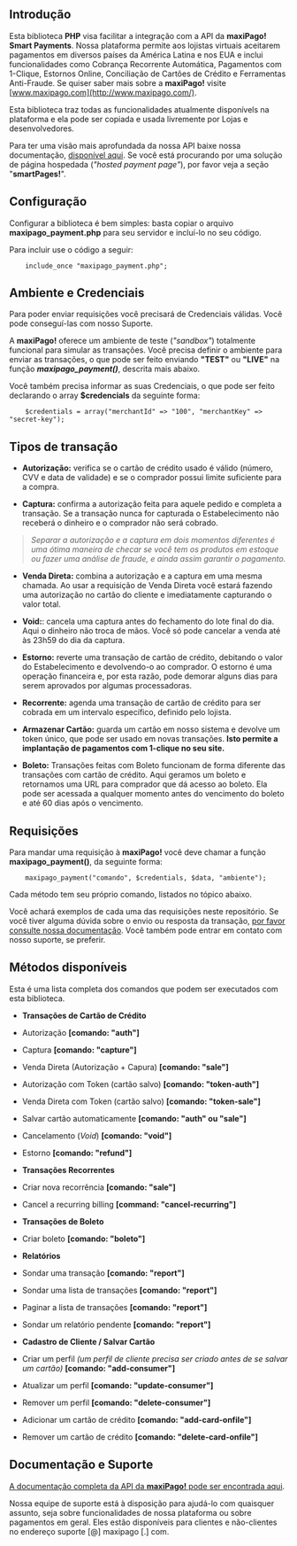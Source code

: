 ## Introdução ##

Esta biblioteca **PHP** visa facilitar a integração com a API da **maxiPago! Smart Payments**. Nossa plataforma permite aos lojistas virtuais aceitarem pagamentos em diversos países da América Latina e nos EUA e inclui funcionalidades como Cobrança Recorrente Automática, Pagamentos com 1-Clique, Estornos Online, Conciliação de Cartões de Crédito e Ferramentas Anti-Fraude. Se quiser saber mais sobre a **maxiPago!** visite [www.maxipago.com](http://www.maxipago.com/).

Esta biblioteca traz todas as funcionalidades atualmente disponívels na plataforma e ela pode ser copiada e usada livremente por Lojas e desenvolvedores.

Para ter uma visão mais aprofundada da nossa API baixe nossa documentação, [disponível aqui](http://www.maxipago.com/docs/maxiPago_API_Ultima.pdf). Se você está procurando por uma solução de página hospedada (*"hosted payment page"*), por favor veja a seção "**smartPages!**".


## Configuração ##

Configurar a biblioteca é bem simples: basta copiar o arquivo  **maxipago_payment.php** para seu servidor e incluí-lo no seu código.

Para incluir use o código a seguir:

		include_once "maxipago_payment.php";


## Ambiente e Credenciais ##

Para poder enviar requisições você precisará de Credenciais válidas. Você pode conseguí-las com nosso Suporte.

A **maxiPago!** oferece um ambiente de teste (*"sandbox"*) totalmente funcional para simular as transações. Você precisa definir o ambiente para enviar as transações, o que pode ser feito enviando **"TEST"** ou **"LIVE"** na função **_maxipago\_payment()_**, descrita mais abaixo.
		
Você também precisa informar as suas Credenciais, o que pode ser feito declarando o array **$credencials** da seguinte forma:

		$credentials = array("merchantId" => "100", "merchantKey" => "secret-key");


## Tipos de transação ##

* **Autorização:** verifica se o cartão de crédito usado é válido (número, CVV e data de validade) e se o comprador possui limite suficiente para a compra.

* **Captura:** confirma a autorização feita para aquele pedido e completa a transação. Se a transação nunca for capturada o Estabelecimento não receberá o dinheiro e o comprador não será cobrado.

>*Separar a autorização e a captura em dois momentos diferentes é uma ótima maneira de checar se você tem os produtos em estoque ou fazer uma análise de fraude, e ainda assim garantir o pagamento.*

* **Venda Direta:** combina a autorização e a captura em uma mesma chamada. Ao usar a requisição de Venda Direta você estará fazendo uma autorização no cartão do cliente e imediatamente capturando o valor total.

* **Void:**: cancela uma captura antes do fechamento do lote final do dia. Aqui o dinheiro não troca de mãos. Você só pode cancelar a venda até às 23h59 do dia da captura.

* **Estorno:** reverte uma transação de cartão de crédito, debitando o valor do Estabelecimento e devolvendo-o ao comprador. O estorno é uma operação financeira e, por esta razão, pode demorar alguns dias para serem aprovados por algumas processadoras.

* **Recorrente:** agenda uma transação de cartão de crédito para ser cobrada em um intervalo específico, definido pelo lojista.

* **Armazenar Cartão:** guarda um cartão em nosso sistema e devolve um token único, que pode ser usado em novas transações. **Isto permite a implantação de pagamentos com 1-clique no seu site.**

* **Boleto:** Transações feitas com Boleto funcionam de forma diferente das transações com cartão de crédito. Aqui geramos um boleto e retornamos uma URL para comprador que dá acesso ao boleto. Ela pode ser acessada a qualquer momento antes do vencimento do boleto e até 60 dias após o vencimento.

## Requisições ##

Para mandar uma requisição à **maxiPago!** você deve chamar a função **maxipago_payment()**, da seguinte forma:

        maxipago_payment("comando", $credentials, $data, "ambiente");

Cada método tem seu próprio comando, listados no tópico abaixo.

Você achará exemplos de cada uma das requisições neste repositório. Se você tiver alguma dúvida sobre o envio ou resposta da transação, [por favor consulte nossa documentação](http://www.maxipago.com/docs/maxiPago_API_Ultima.pdf). Você também pode entrar em contato com nosso suporte, se preferir.


## Métodos disponíveis ##

Esta é uma lista completa dos comandos que podem ser executados com esta biblioteca.

* **Transações de Cartão de Crédito**
 * Autorização **[comando: "auth"]**
 * Captura **[comando: "capture"]**
 * Venda Direta (Autorização + Capura) **[comando: "sale"]** 
 * Autorização com Token (cartão salvo) **[comando: "token-auth"]**
 * Venda Direta com Token (cartão salvo) **[comando: "token-sale"]** 
 * Salvar cartão automaticamente **[comando: "auth" ou "sale"]**
 * Cancelamento (*Void*) **[comando: "void"]**
 * Estorno **[comando: "refund"]** 
 
* **Transações Recorrentes**
 * Criar nova recorrência **[comando: "sale"]**
 * Cancel a recurring billing **[command: "cancel-recurring"]**
 
* **Transações de Boleto**
 * Criar boleto **[comando: "boleto"]**
 
* **Relatórios**
 * Sondar uma transação **[comando: "report"]**
 * Sondar uma lista de transações **[comando: "report"]**
 * Paginar a lista de transações **[comando: "report"]** 
 * Sondar um relatório pendente **[comando: "report"]**
 
* **Cadastro de Cliente / Salvar Cartão**
 * Criar um perfil  *(um perfil de cliente precisa ser criado antes de se salvar um cartão)* **[comando: "add-consumer"]**
 * Atualizar um perfil **[comando: "update-consumer"]** 
 * Remover um perfil **[comando: "delete-consumer"]**
 * Adicionar um cartão de crédito **[comando: "add-card-onfile"]**
 * Remover um cartão de crédito **[comando: "delete-card-onfile"]**


## Documentação e Suporte ##

[A documentação completa da API da **maxiPago!** pode ser encontrada aqui](http://www.maxipago.com/docs/maxiPago_API_Ultima.pdf).

Nossa equipe de suporte está à disposição para ajudá-lo com quaisquer assunto, seja sobre funcionalidades de nossa plataforma ou sobre pagamentos em geral. Eles estão disponíveis para clientes e não-clientes no endereço suporte [@] maxipago [.] com.